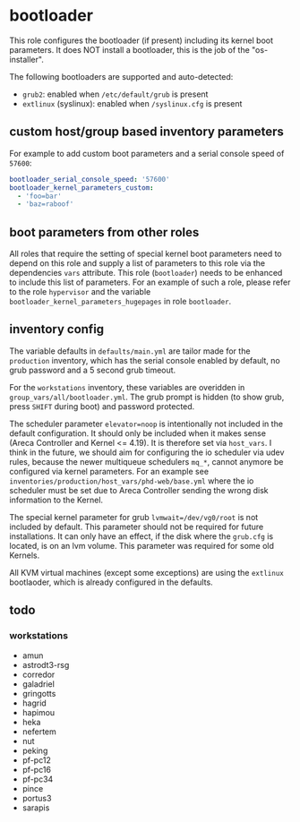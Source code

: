 bootloader
==========

This role configures the bootloader (if present) including its kernel boot parameters. It does NOT install a bootloader, this is the job of the "os-installer".

The following bootloaders are supported and auto-detected:

- `grub2`: enabled when `/etc/default/grub` is present
- `extlinux` (syslinux): enabled when `/syslinux.cfg` is present

custom host/group based inventory parameters
--------------------------------------------

For example to add custom boot parameters and a serial console speed of `57600`:

```yaml
bootloader_serial_console_speed: '57600'
bootloader_kernel_parameters_custom:
  - 'foo=bar'
  - 'baz=raboof'
```

boot parameters from other roles
--------------------------------

All roles that require the setting of special kernel boot parameters need to depend on this role and supply a list of parameters to this role via the dependencies `vars` attribute. This role (`bootloader`) needs to be enhanced to include this list of parameters. For an example of such a role, please refer to the role `hypervisor` and the variable `bootloader_kernel_parameters_hugepages` in role `bootloader`.

inventory config
----------------

The variable defaults in `defaults/main.yml` are tailor made for the `production` inventory, which has the serial console enabled by default, no grub password and a 5 second grub timeout.

For the `workstations` inventory, these variables are overidden in `group_vars/all/bootloader.yml`. The grub prompt is hidden (to show grub, press `SHIFT` during boot) and password protected.

The scheduler parameter `elevator=noop` is intentionally not included in the default configuration. It should only be included when it makes sense (Areca Controller and Kernel <= 4.19). It is therefore set via `host_vars`. I think in the future, we should aim for configuring the io scheduler via udev rules, because the newer multiqueue schedulers `mq_*`, cannot anymore be configured via kernel parameters. For an example see `inventories/production/host_vars/phd-web/base.yml` where the io scheduler must be set due to Areca Controller sending the wrong disk information to the Kernel.

The special kernel parameter for grub `lvmwait=/dev/vg0/root` is not included by default. This parameter should not be required for future installations. It can only have an effect, if the disk where the `grub.cfg` is located, is on an lvm volume. This parameter was required for some old Kernels.

All KVM virtual machines (except some exceptions) are using the `extlinux` bootlaoder, which is already configured in the defaults.

todo
----

### workstations

- amun
- astrodt3-rsg
- corredor
- galadriel
- gringotts
- hagrid
- hapimou
- heka
- nefertem
- nut
- peking
- pf-pc12
- pf-pc16
- pf-pc34
- pince
- portus3
- sarapis
